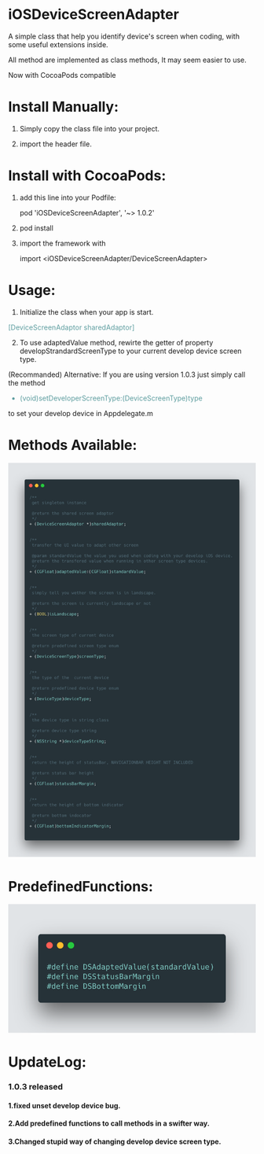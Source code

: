 # iOSDeviceScreenAdapter

A simple class that help you identify device's screen when coding, with some useful extensions inside.

All method are implemented as class methods, It may seem easier to use.

Now with CocoaPods compatible

# Install Manually:

1. Simply copy the class file into your project.

2. import the header file.

# Install with CocoaPods:

1. add this line into your Podfile:

    pod 'iOSDeviceScreenAdapter', '~> 1.0.2'

2. pod install

3. import the framework with

    import <iOSDeviceScreenAdapter/DeviceScreenAdapter>

# Usage:

1. Initialize the class when your app is start.
<font color=CadetBlue>
[DeviceScreenAdaptor sharedAdaptor]
</font>

2. To use adaptedValue method, rewirte the getter of property developStrandardScreenType to your current develop device screen type.

(Recommanded) Alternative: If you are using version 1.0.3 just simply call the method 
<font color=CadetBlue>
- (void)setDeveloperScreenType:(DeviceScreenType)type
</font>

to set your develop device in Appdelegate.m

# Methods Available:

![alt text](/ClassMethod.png)

# PredefinedFunctions:
![alt text](/PredefinedFunctions.png)

# UpdateLog:
### 1.0.3 released
#### 1.fixed unset develop device bug.
#### 2.Add predefined functions to call methods in a swifter way.
#### 3.Changed stupid way of changing develop device screen type.
